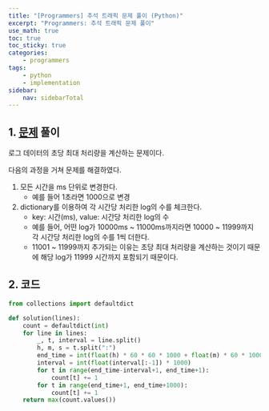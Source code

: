 ```yaml
---
title: "[Programmers] 추석 트래픽 문제 풀이 (Python)"
excerpt: "Programmers: 추석 트래픽 문제 풀이"
use_math: true
toc: true
toc_sticky: true
categories:
    - programmers
tags:
    - python
    - implementation
sidebar:
    nav: sidebarTotal
---
```


## 1. [문제](https://programmers.co.kr/learn/courses/30/lessons/17676) 풀이

로그 데이터의 초당 최대 처리량을 계산하는 문제이다.

다음의 과정을 거쳐 문제를 해결하였다.

1. 모든 시간을 ms 단위로 변경한다.
    - 예를 들어 1초라면 1000으로 변경
2. dictionary를 이용하여 각 시간당 처리한 log의 수를 체크한다.
    - key: 시간(ms), value: 시간당 처리한 log의 수
    - 예를 들어, 어떤 log가 10000ms ~ 11000ms까지라면 10000 ~ 11999까지 각 시간당 처리한 log의 수를 1씩 더한다.
    - 11001 ~ 11999까지 추가되는 이유는 초당 최대 처리량을 계산하는 것이기 때문에 해당 log가 11999 시간까지 포함되기 때문이다.

## 2. 코드

```python
from collections import defaultdict

def solution(lines):
    count = defaultdict(int)
    for line in lines:
        _, t, interval = line.split()
        h, m, s = t.split(":")
        end_time = int(float(h) * 60 * 60 * 1000 + float(m) * 60 * 1000 + float(s) * 1000)
        interval = int(float(interval[:-1]) * 1000)
        for t in range(end_time-interval+1, end_time+1):
            count[t] += 1
        for t in range(end_time+1, end_time+1000):
            count[t] += 1
    return max(count.values())
```